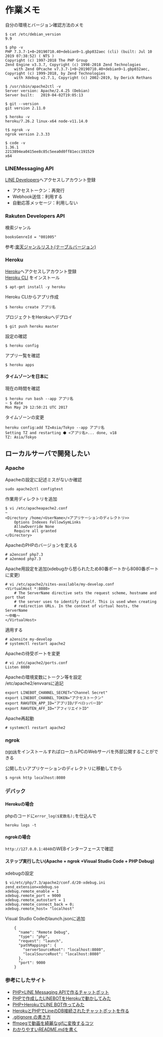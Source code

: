 # 作業メモ
自分の環境とバージョン確認方法のメモ
```
$ cat /etc/debian_version 
9.9

$ php -v
PHP 7.3.7-1+0~20190710.40+debian9~1.gbp032aec (cli) (built: Jul 10 2019 07:38:52) ( NTS )
Copyright (c) 1997-2018 The PHP Group
Zend Engine v3.3.7, Copyright (c) 1998-2018 Zend Technologies
    with Zend OPcache v7.3.7-1+0~20190710.40+debian9~1.gbp032aec, Copyright (c) 1999-2018, by Zend Technologies
    with Xdebug v2.7.1, Copyright (c) 2002-2019, by Derick Rethans

$ /usr/sbin/apache2ctl -v
Server version: Apache/2.4.25 (Debian)
Server built:   2019-04-02T19:05:13

$ git --version
git version 2.11.0

$ heroku -v
heroku/7.26.2 linux-x64 node-v11.14.0

t$ ngrok -v
ngrok version 2.3.33

$ code -v
1.36.1
2213894ea0415ee8c85c5eea0d0ff81ecc191529
x64
```

### LINEMessaging API
[LINE Developers](https://developers.line.biz/ja/)へアクセスしアカウント登録
- アクセストークン：再発行
- Webhook送信：利用する
- 自動応答メッセージ：利用しない

### Rakuten Developers API
検索ジャンル
```
booksGenreId = "001005"
```
参考:[楽天ジャンルリスト(テーブルバージョン)](https://github.com/NoguHiro/hacky_and_rocky/wiki/)

### Heroku
[Heroku](https://dashboard.heroku.com/apps)へアクセスしアカウント登録  
[Heroku CLI](https://devcenter.heroku.com/articles/heroku-cli) をインストール
```
$ apt-get install -y heroku
```
Heroku CLIからアプリ作成
```
$ heroku create アプリ名
```
プロジェクトをHerokuへデプロイ
```
$ git push heroku master
```
設定の確認
```
$ heroku config
```
アプリ一覧を確認
```
$ heroku apps
```

#### タイムゾーンを日本に
現在の時間を確認
```
$ heroku run bash --app アプリ名
~ $ date
Mon May 29 12:50:21 UTC 2017
```

タイムゾーンの変更
```
heroku config:add TZ=Asia/Tokyo --app アプリ名
Setting TZ and restarting ⬢ <アプリ名>... done, v18
TZ: Asia/Tokyo
```

## ローカルサーバで開発したい
### Apache
Apacheの設定に記述ミスがないか確認
```
sudo apache2ctl configtest
```

作業用ディレクトリを追加

```
$ vi /etc/apacheapache2.conf 
~
<Directory /home/<UserName>/<アプリケーションのディレクトリ>>
	Options Indexes FollowSymLinks
	AllowOverride None
	Require all granted
</Directory>

```

ApacheのPHPのバージョンを変える
```
# a2enconf php7.3
# a2enmod php7.3
```

Apache用設定を追加(xdebugから怒られたため80番ポートから8080番ポートに変更)
```
# vi /etc/apache2/sites-available/my-develop.conf 
<VirtualHost *:8080>
	# The ServerName directive sets the request scheme, hostname and port that
	# the server uses to identify itself. This is used when creating
	# redirection URLs. In the context of virtual hosts, the ServerName
〜中略〜
</VirtualHost>
```
適用する
```
# a2ensite my-develop
# systemctl restart apache2
```
Apacheの待受ポートを変更
```
# vi /etc/apache2/ports.conf
Listen 8080
```
Apacheの環境変数にトークン等を設定  
/etc/apache2/envvarsに追記
```
export LINEBOT_CHANNEL_SECRET="Channel Secret"
export LINEBOT_CHANNEL_TOKEN="アクセストークン"
export RAKUTEN_APP_ID="アプリID/デベロッパーID"
export RAKUTEN_AFF_ID="アフィリエイトID"
```
Apache再起動
```
# systemctl restart apache2
```

### ngrok
[ngrok](https://ngrok.com/)をインストールすればローカルPCのWebサーバを外部公開することができる

公開したいアプリケーションのディレクトリに移動してから
```
$ ngrok http localhost:8080
```

### デバック
#### Herokuの場合
phpのコードに`error_log($変数名);`を仕込んで
```
heroku logs -t
```

#### ngrokの場合
`http://127.0.0.1:4040`のWEBインターフェースで確認

#### ステップ実行したい(Apache + ngrok +Visual Studio Code + PHP Debug)
xdebugの設定
```
$ vi/etc/php/7.3/apache2/conf.d/20-xdebug.ini
zend_extension=xdebug.so
xdebug.remote_enable = 1
xdebug.remote_port = 9000
xdebug.remote_autostart = 1
xdebug.remote_connect_back = 0;
xdebug.remote_host= "localhost"
```

Visual Studio Codeのlaunch.jsonに追加
```
    {
      "name": "Remote Debug",
      "type": "php",
      "request": "launch",
      "pathMappings": {
        "serverSourceRoot": "localhost:8080",
        "localSourceRoot": "localhost:8080"
      },
      "port": 9000
    }
```

### 参考にしたサイト
- [PHP×LINE Messaging APIで作るチャットボット](https://qiita.com/ryo_hisano/items/da85ee205fb6c8fd3fee)  
- [PHPで作成したLINEBOTをHerokuで動かしてみた](https://qiita.com/masaki-ogawa/items/2521d29c17eb8664cab8)  
- [PHP+HerokuでLINE BOT作ってみた](https://qiita.com/ttskch/items/7c148fcc595cec4aa59a)  
- [HerokuとPHPでLineのDB接続されたチャットボットを作る](https://note.mu/rik114/n/nee16388d0eaa)
- [.gitignore の書き方](https://qiita.com/inabe49/items/16ee3d9d1ce68daa9fff)
- [ffmpegで動画を綺麗なgifに変換するコツ](https://life.craftz.dog/entry/generating-a-beautiful-gif-from-a-video-with-ffmpeg)
- [わかりやすいREADME.mdを書く](https://deeeet.com/writing/2014/07/31/readme/)

